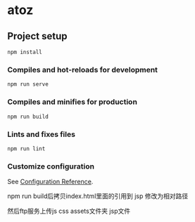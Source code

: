 # atoz

## Project setup
```
npm install
```

### Compiles and hot-reloads for development
```
npm run serve
```

### Compiles and minifies for production
```
npm run build
```

### Lints and fixes files
```
npm run lint
```

### Customize configuration
See [Configuration Reference](https://cli.vuejs.org/config/).

npm run build后拷贝index.html里面的引用到 jsp 修改为相对路径

然后ftp服务上传js css  assets文件夹 jsp文件
